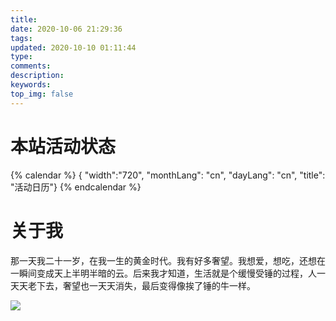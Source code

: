 ```yaml
---
title:   
date: 2020-10-06 21:29:36
tags:
updated: 2020-10-10 01:11:44
type: 
comments:
description:
keywords:
top_img: false
---
```


# 本站活动状态

{% calendar %}
{ "width":"720", "monthLang": "cn", "dayLang": "cn", "title": "活动日历"}
{% endcalendar %}

# 关于我

那一天我二十一岁，在我一生的黄金时代。我有好多奢望。我想爱，想吃，还想在一瞬间变成天上半明半暗的云。后来我才知道，生活就是个缓慢受锤的过程，人一天天老下去，奢望也一天天消失，最后变得像挨了锤的牛一样。

![](https://cdn.jsdelivr.net/gh/zerohk/blogpic@main/img/abou_pic.jpg)